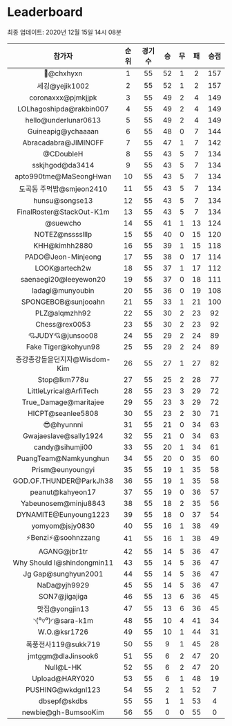 # Leaderboard
최종 업데이트: 2020년 12월 15일 14시 08분




| 참가자 | 순위 | 경기수 | 승 | 무 | 패 | 승점 |
|:---:|:---:|:---:|:---:|:---:|:---:|:---:|
| 👑@chxhyxn | 1 | 55 | 52 | 1 | 2 | 157 |
| 세깅@yejik1002 | 2 | 55 | 52 | 1 | 2 | 157 |
| coronaxxx@pjmkjjpk | 3 | 55 | 49 | 2 | 4 | 149 |
| LOLhagoshipda@rakbin007 | 4 | 55 | 49 | 2 | 4 | 149 |
| hello@underlunar0613 | 5 | 55 | 49 | 2 | 4 | 149 |
| Guineapig@ychaaaan | 6 | 55 | 48 | 0 | 7 | 144 |
| Abracadabra@JIMINOFF | 7 | 55 | 47 | 1 | 7 | 142 |
| @CDoubleH | 8 | 55 | 43 | 5 | 7 | 134 |
| sskjhgod@da3414 | 9 | 55 | 43 | 5 | 7 | 134 |
| apto990tme@MaSeongHwan | 10 | 55 | 43 | 5 | 7 | 134 |
| 도곡동 주먹밥@smjeon2410 | 11 | 55 | 43 | 5 | 7 | 134 |
| hunsu@songse13 | 12 | 55 | 43 | 5 | 7 | 134 |
| FinalRoster@StackOut-K1m | 13 | 55 | 43 | 5 | 7 | 134 |
| @suewcho | 14 | 55 | 41 | 1 | 13 | 124 |
| NOTEZ@nsssslllp | 15 | 55 | 40 | 0 | 15 | 120 |
| KHH@kimhh2880 | 16 | 55 | 39 | 1 | 15 | 118 |
| PADO@Jeon-Minjeong | 17 | 55 | 38 | 0 | 17 | 114 |
| LOOK@artech2w | 18 | 55 | 37 | 1 | 17 | 112 |
| saenaegi20@leeyewon20 | 19 | 55 | 37 | 0 | 18 | 111 |
| ladagi@munyoubin | 20 | 55 | 36 | 0 | 19 | 108 |
| SPONGEBOB@sunjooahn | 21 | 55 | 33 | 1 | 21 | 100 |
| PLZ@alqmzhh92 | 22 | 55 | 30 | 2 | 23 | 92 |
| Chess@rex0053 | 23 | 55 | 30 | 2 | 23 | 92 |
| 💘JUDY💘@junsoo08 | 24 | 55 | 29 | 2 | 24 | 89 |
| Fake Tiger@kohyun98 | 25 | 55 | 29 | 2 | 24 | 89 |
| 종강종강돌을던지자@Wisdom-Kim | 26 | 55 | 27 | 1 | 27 | 82 |
| Stop@lkm778u | 27 | 55 | 25 | 2 | 28 | 77 |
| LittleLyrical@ArfiTech | 28 | 55 | 23 | 3 | 29 | 72 |
| True_Damage@maritajee | 29 | 55 | 23 | 3 | 29 | 72 |
| HICPT@seanlee5808 | 30 | 55 | 23 | 2 | 30 | 71 |
| 😎@hyunnni | 31 | 55 | 21 | 0 | 34 | 63 |
| Gwajaeslave@sally1924 | 32 | 55 | 21 | 0 | 34 | 63 |
| candy@sihumji00 | 33 | 55 | 20 | 1 | 34 | 61 |
| PuangTeam@Namkyunghun | 34 | 55 | 20 | 0 | 35 | 60 |
| Prism@eunyoungyi | 35 | 55 | 19 | 1 | 35 | 58 |
| GOD.OF.THUNDER@ParkJh38 | 36 | 55 | 19 | 1 | 35 | 58 |
| peanut@kahyeon17 | 37 | 55 | 19 | 0 | 36 | 57 |
| Yabeunosem@minju8843 | 38 | 55 | 18 | 2 | 35 | 56 |
| DYNAMITE@Eunyoung1223 | 39 | 55 | 18 | 0 | 37 | 54 |
| yomyom@jsjy0830 | 40 | 55 | 16 | 1 | 38 | 49 |
| ⚡Benzi⚡@soohnzzang | 41 | 55 | 16 | 1 | 38 | 49 |
| AGANG@jbr1tr | 42 | 55 | 14 | 5 | 36 | 47 |
| Why Should I@shindongmin11 | 43 | 55 | 14 | 5 | 36 | 47 |
| Jg Gap@sunghyun2001 | 44 | 55 | 14 | 5 | 36 | 47 |
| NaDa@yjh9929 | 45 | 55 | 14 | 5 | 36 | 47 |
| SON7@jigajiga | 46 | 55 | 13 | 6 | 36 | 45 |
| 맛집@yongjin13 | 47 | 55 | 13 | 6 | 36 | 45 |
| ◝(⁰▿⁰)◜@sara-k1m | 48 | 55 | 10 | 4 | 41 | 34 |
| W.O.@ksr1726 | 49 | 55 | 10 | 1 | 44 | 31 |
| 폭풍전사119@sukk719 | 50 | 55 | 9 | 1 | 45 | 28 |
| jmtggm@dlaJinsook6 | 51 | 55 | 6 | 2 | 47 | 20 |
| Null@L-HK | 52 | 55 | 6 | 2 | 47 | 20 |
| Upload@HARY020 | 53 | 55 | 6 | 1 | 48 | 19 |
| PUSHING@wkdgnl123 | 54 | 55 | 2 | 1 | 52 | 7 |
| dbsepf@skdbs | 55 | 55 | 1 | 1 | 53 | 4 |
| newbie@gh-BumsooKim | 56 | 55 | 0 | 0 | 55 | 0 |
